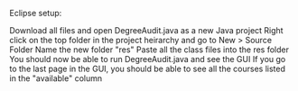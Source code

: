 Eclipse setup:

Download all files and open DegreeAudit.java as a new Java project
Right click on the top folder in the project heirarchy and go to New > Source Folder
Name the new folder "res"
Paste all the class files into the res folder
You should now be able to run DegreeAudit.java and see the GUI
If you go to the last page in the GUI, you should be able to see all the courses listed in the "available" column
